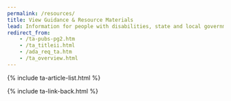 ```yaml
---
permalink: /resources/
title: View Guidance & Resource Materials
lead: Information for people with disabilities, state and local governments, and businesses
redirect_from:
    - /ta-pubs-pg2.htm
    - /ta_titleii.html
    - /ada_req_ta.htm
    - /ta_overview.html
---
```


{% include ta-article-list.html %}

{% include ta-link-back.html %}
